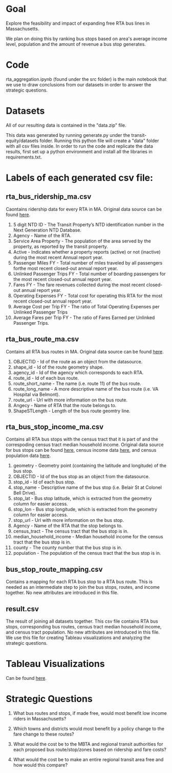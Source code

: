 # Goal
Explore the feasibility and impact of expanding free RTA bus lines in Massachusetts.

We plan on doing this by ranking bus stops based on area's average income level, population and the amount of revenue a bus stop generates.

# Code 
rta_aggregation.ipynb (found under the src folder) is the main notebook that we use to draw conclusions from our datasets in order to answer the strategic questions. 

# Datasets
All of our resulting data is contained in the "data.zip" file. 

This data was generated by running generate.py under the transit-equity/datasets folder. Running this python file will create a "data" folder with all csv files inside. In order to run the code and replicate the data results, first set up a python environment and install all the libraries in requirements.txt.

# Labels of each generated csv file:

## rta_bus_ridership_ma.csv
Caontains ridership data for every RTA in MA. Original data source can be found [here](https://www.transit.dot.gov/sites/fta.dot.gov/files/2020-10/August%202020%20Adjusted%20Database.xlsx).
1. 5 digit NTD ID - The Transit Property’s NTD identification number in the Next Generation NTD Database.
2. Agency - Name of the RTA.
3. Service Area Property - The population of the area served by the property, as reported by the transit property.
4. Active - Indicates whether a property reports (active) or not (inactive) during the most recent Annual report year.
5. Passenger Miles FY - Total number of miles traveled by all passengers forthe most recent closed-out annual report year.
6. Unlinked Passenger Trips FY - Total number of boarding passengers for the most recent closed-out annual report year. 
7. Fares FY - The fare revenues collected during the most recent closed-out annual report year.
8. Operating Expenses FY - Total cost for operating this RTA for the most recent closed-out annual report year.
9. Average Cost per Trip FY - The ratio of Total Operating Expenses per Unlinked Passenger Trips
10. Average Fares per Trip FY - The ratio of Fares Earned per Unlinked Passenger Trips.

## rta_bus_route_ma.csv
Contains all RTA bus routes in MA. Original data source can be found [here](https://hub.arcgis.com/datasets/MassDOT::rta-bus-routes?selectedAttribute=continuous_drop_off).
1. OBJECTID - Id of the route as an object from the datasource. 
2. shape_id - Id of the route geometry shape.
3. agency_id - Id of the agency which corresponds to each RTA.
4. route_id - Id of each bus route.
5. route_short_name - The name (i.e. route 11) of the bus route.
6. route_long_name - A more descriptive name of the bus route (i.e. VA Hospital via Belmont).
8. route_url - Url with more information on the bus route.
9. Angecy - Name of RTA that the route belongs to.
10. ShapeSTLength - Length of the bus route geomtry line.

## rta_bus_stop_income_ma.csv
Contains all RTA bus stops with the census tract that it is part of and the correspoding census tract median household income. Original data source for bus stops can be found [here](https://hub.arcgis.com/datasets/MassDOT::rta-bus-stops), census income data [here](https://api.census.gov/data/2018/acs/acs5?get=B19013_001E&for=tract:*&in=state:25), and census population data [here](https://api.census.gov/data/2018/acs/acs5?get=B00001_001E&for=tract:*&in=state:25).
1. geometry - Geometry point (containing the latitude and longitude) of the bus stop.
2. OBJECTID - Id of the bus stop as an object from the datasource. 
3. stop_id - Id of each bus stop.
4. stop_name - Descriptive name of the bus stop (i.e. Belair St at Colonel Bell Drive).
5. stop_lat - Bus stop latitude, which is extracted from the geometry column for easier access.
6. stop_lon - Bus stop longitude, which is extracted from the geometry column for easier access.
7. stop_url - Url with more information on the bus stop.
8. Agency - Name of the RTA that the stop belongs to.
9. census_tract - The census tract that the bus stop is in.
10. median_household_income - Median household income for the census tract that the bus stop is in.
11. county - The county number that the bus stop is in.
12. population - The population of the census tract that the bus stop is in.

## bus_stop_route_mapping.csv
Contains a mapping for each RTA bus stop to a RTA bus route. This is needed as an intermediate step to join the bus stops, routes, and income together. No new attributes are introduced in this file. 

## result.csv
The result of joining all datasets together. This csv file contains RTA bus stops, corresponding bus routes, census tract median household income, and census tract population. No new attributes are introduced in this file. We use this file for creating Tableau visualizations and analyzing the strategic questions.

# Tableau Visualizations
Can be found [here](https://public.tableau.com/views/final_16067610536060/Dashboard1?:language=en&:display_count=y&publish=yes&:origin=viz_share_link).

# Strategic Questions
1. What bus routes and stops, if made free, would most benefit low income riders in Massachusetts?

2. Which towns and districts would most benefit by a policy change to the fare change to these routes?

3. What would the cost be to the MBTA and regional transit authorities for each proposed bus route/stop/zones based on ridership and fare costs?

4. What would the cost be to make an entire regional transit area free and how would this compare?
